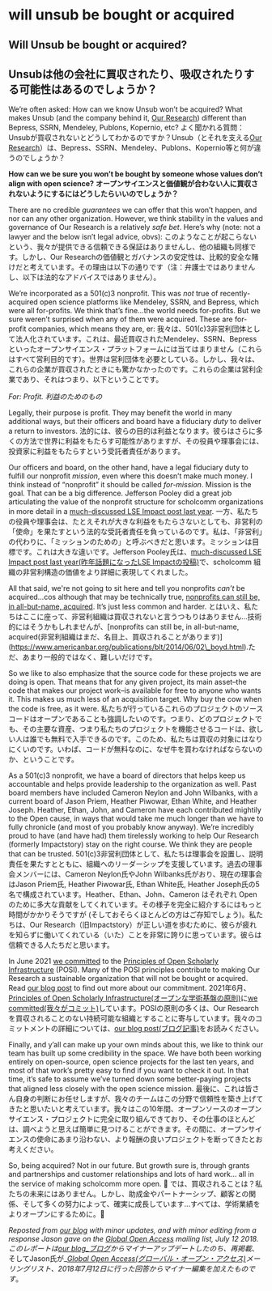 # will unsub be bought or acquired

## Will Unsub be bought or acquired?

## Unsubは他の会社に買収されたり、吸収されたりする可能性はあるのでしょうか？

We’re often asked: How can we know Unsub won’t be acquired? What makes Unsub (and the company behind it, [Our Research](https://ourresearch.org/)) different than Bepress, SSRN, Mendeley, Publons, Kopernio, etc? よく聞かれる質問：Unsubが買収されないとどうしてわかるのですか？Unsub（とそれを支える[Our Research](https://ourresearch.org/)）は、Bepress、SSRN、Mendeley、Publons、Kopernio等と何が違うのでしょうか？

**How can we be sure you won’t be bought by someone whose values don’t align with open science?** **オープンサイエンスと価値観が合わない人に買収されないようにするにはどうしたらいいのでしょうか？**

There are no credible _guarantees_ we can offer that this won’t happen, and nor can any other organization. However, we think stability in the values and governance of Our Research is a relatively _safe bet_. Here’s why (note: not a lawyer and the below isn’t legal advice, obvs): このようなことが起こらないという、我々が提供できる信頼できる保証はありませんし、他の組織も同様です。しかし、Our Researchの価値観とガバナンスの安定性は、比較的安全な賭けだと考えています。その理由は以下の通りです（注：弁護士ではありませんし、以下は法的なアドバイスではありません）。

We’re incorporated as a 501(c)3 nonprofit. This was _not_ true of recently-acquired open science platforms like Mendeley, SSRN, and Bepress, which were all for-profits. We think that’s fine…the world needs for-profits. But we sure weren’t surprised when any of them were acquired. These are for-profit companies, which means they are, er: 我々は、501(c)3非営利団体として法人化されています。これは、最近買収されたMendeley、SSRN、Bepressといったオープンサイエンス・プラットフォームには当てはまりません（これらはすべて営利目的です）。世界は営利団体を必要としている。しかし、我々は、これらの企業が買収されたときにも驚かなかったのです。これらの企業は営利企業であり、それはつまり、以下ということです。

_For: Profit._ _利益のためのもの_

Legally, their purpose is profit. They may benefit the world in many additional ways, but their officers and board have a fiduciary _duty_ to deliver a return to investors. 法的には、彼らの目的は利益となります。彼らはさらに多くの方法で世界に利益をもたらす可能性がありますが、その役員や理事会には、投資家に利益をもたらすという受託者責任があります。

Our officers and board, on the other hand, have a legal fiduciary duty to fulfill our nonprofit _mission_, even where this doesn’t make much money. I think instead of “nonprofit” it should be called _for-mission_. Mission is the goal. That can be a big difference. Jefferson Pooley did a great job articulating the value of the nonprofit structure for scholcomm organizations in more detail in a [much-discussed LSE Impact post last year](http://blogs.lse.ac.uk/impactofsocialsciences/2017/08/15/scholarly-communications-shouldnt-just-be-open-but-non-profit-too/). 一方、私たちの役員や理事会は、たとえそれが大きな利益をもたらさないとしても、非営利の「使命」を果たすという法的な受託者責任を負っているのです。私は、「非営利」の代わりに、「ミッションのための」と呼ぶべきだと思います。ミッションは目標です。これは大きな違いです。Jefferson Pooley氏は、[much-discussed LSE Impact post last year(昨年話題になったLSE Impactの投稿)](http://blogs.lse.ac.uk/impactofsocialsciences/2017/08/15/scholarly-communications-shouldnt-just-be-open-but-non-profit-too/)で、scholcomm 組織の非営利構造の価値をより詳細に表現してくれました。

All that said, we're not going to sit here and tell you nonprofits _can’t_ be acquired…cos although that may be technically true, [nonprofits can still be, in all-but-name, acquired](https://www.americanbar.org/publications/blt/2014/06/02\_boyd.html). It’s just less common and harder. とはいえ、私たちはここに座って、非営利組織は買収されないと言うつもりはありません...技術的にはそうかもしれませんが、\[nonprofits can still be, in all-but-name, acquired(非営利組織はまだ、名目上、買収されることがあります)] (https://www.americanbar.org/publications/blt/2014/06/02\_boyd.html).ただ、あまり一般的ではなく、難しいだけです。

So we like to also emphasize that the source code for these projects we are doing is open. That means that for any given project, its main asset–the code that makes our project work–is available for free to anyone who wants it. This makes us much less of an acquisition target. Why buy the cow when the code is free, as it were. 私たちが行っているこれらのプロジェクトのソースコードはオープンであることも強調したいのです。つまり、どのプロジェクトでも、その主要な資産、つまり私たちのプロジェクトを機能させるコードは、欲しい人は誰でも無料で入手できるのです。このため、私たちは買収の対象にはなりにくいのです。いわば、コードが無料なのに、なぜ牛を買わなければならないのか、ということです。

As a 501(c)3 nonprofit, we have a board of directors that helps keep us accountable and helps provide leadership to the organization as well. Past board members have included Cameron Neylon and John Wilbanks, with a current board of Jason Priem, Heather Piwowar, Ethan White, and Heather Joseph. Heather, Ethan, John, and Cameron have each contributed mightily to the Open cause, in ways that would take me much longer than we have to fully chronicle (and most of you probably know anyway). We’re incredibly proud to have (and have had) them tirelessly working to help Our Research (formerly Impactstory) stay on the right course. We think they are people that can be trusted. 501(c)3非営利団体として、私たちは理事会を設置し、説明責任を果たすとともに、組織へのリーダーシップを支援しています。過去の理事会メンバーには、Cameron Neylon氏やJohn Wilbanks氏がおり、現在の理事会はJason Priem氏, Heather Piwowar氏, Ethan White氏, Heather Joseph氏の5名で構成されています。Heather、Ethan、John、Cameron はそれぞれ Open のために多大な貢献をしてくれています。その様子を完全に紹介するにはもっと時間がかかりそうですが (そしておそらくほとんどの方はご存知でしょう)。私たちは、Our Research（旧Impactstory）が正しい道を歩むために、彼らが疲れを知らずに働いてくれている（いた）ことを非常に誇りに思っています。彼らは信頼できる人たちだと思います。

In June 2021 [we committed](https://blog.ourresearch.org/posi/) to the [Principles of Open Scholarly Infrastructure](https://openscholarlyinfrastructure.org/) (POSI). Many of the POSI principles contribute to making Our Research a sustainable organization that will not be bought or acquired. Read [our blog post](https://blog.ourresearch.org/posi/) to find out more about our commitment. 2021年6月、[Principles of Open Scholarly Infrastructure(オープンな学術基盤の原則)](https://openscholarlyinfrastructure.org/)に[we committed(我々がコミット)](https://blog.ourresearch.org/posi/)しています。POSIの原則の多くは、Our Researchを買収されることのない持続可能な組織とすることに寄与しています。我々のコミットメントの詳細については、[our blog post(ブログ記事)](https://blog.ourresearch.org/posi/)をお読みください。

Finally, and y’all can make up your own minds about this, we like to think our team has built up some credibility in the space. We have both been working entirely on open-source, open science projects for the last ten years, and most of that work’s pretty easy to find if you want to check it out. In that time, it’s safe to assume we’ve turned down some better-paying projects that aligned less closely with the open science mission. 最後に、これは皆さん自身の判断にお任せしますが、我々のチームはこの分野で信頼性を築き上げてきたと思いたいと考えています。我々はこの10年間、オープンソースのオープンサイエンス・プロジェクトに完全に取り組んできており、その仕事のほとんどは、調べようと思えば簡単に見つけることができます。その間に、オープンサイエンスの使命にあまり沿わない、より報酬の良いプロジェクトを断ってきたとお考えください。

So, being acquired? Not in our future. But growth sure is, through grants and partnerships and customer relationships and lots of hard work… all in the service of making scholcomm more open. 🙂 では、買収されることは？私たちの未来にはありません。しかし、助成金やパートナーシップ、顧客との関係、そして多くの努力によって、確実に成長しています...すべては、学術業績をよりオープンにするために。🙂

_Reposted from_ [_our blog_](https://blog.ourresearch.org/independent/) _with minor updates, and with minor editing from a response Jason gave on the_ [_Global Open Access_](http://mailman.ecs.soton.ac.uk/mailman/listinfo/goal) _mailing list, July 12 2018._ _このレポートは_[_our blog\_ブログ_](https://blog.ourresearch.org/independent/)_からマイナーアップデートしたのち、再掲載_、そしてJason氏が\_[_Global Open Access(グローバル・オープン・アクセス)_](http://mailman.ecs.soton.ac.uk/mailman/listinfo/goal)_メーリングリスト、2018年7月12日に行った回答からマイナー編集を加えたものです_。

